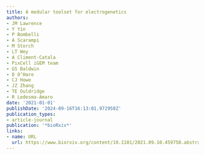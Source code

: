 ```yaml
---
title: A modular toolset for electrogenetics
authors:
- JM Lawrence
- Y Yin
- P Bombelli
- A Scarampi
- M Storch
- LT Wey
- A Climent-Catala
- PixCell iGEM team
- GS Baldwin
- D O’Hare
- CJ Howe
- JZ Zhang
- TE Ouldridge
- R Ledesma-Amaro
date: '2021-01-01'
publishDate: '2024-09-16T16:13:01.972958Z'
publication_types:
- article-journal
publication: '*bioRxiv*'
links:
- name: URL
  url: https://www.biorxiv.org/content/10.1101/2021.09.10.459750.abstract
---
```


